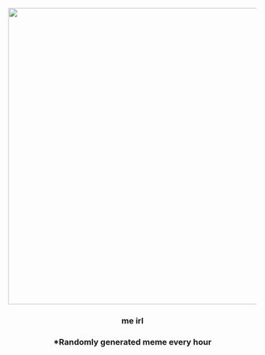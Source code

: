 <p align="center">
        <img src="https://i.redd.it/fijo4ysoz2z81.jpg" width="600" height="600">
        </p>
        <h3 align="center">me irl</h3>
        <h3 align="center">*Randomly generated meme every hour</h3>
    